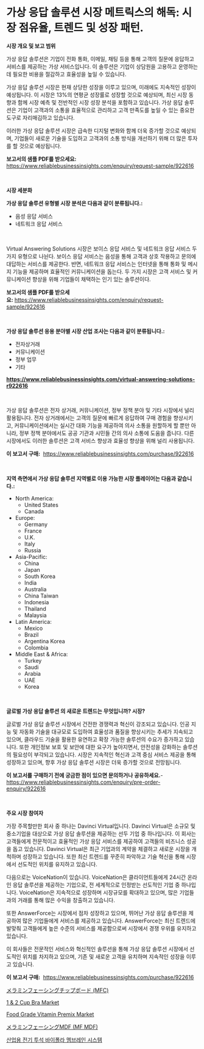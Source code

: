 <p><h1>가상 응답 솔루션 시장 메트릭스의 해독: 시장 점유율, 트렌드 및 성장 패턴.</h1></p><p><strong>시장 개요 및 보고 범위</strong></p>
<p><p>가상 응답 솔루션은 기업이 전화 통화, 이메일, 채팅 등을 통해 고객의 질문에 응답하고 서비스를 제공하는 가상 서비스입니다. 이 솔루션은 기업이 상담원을 고용하고 운영하는 데 필요한 비용을 절감하고 효율성을 높일 수 있습니다.</p><p>가상 응답 솔루션 시장은 현재 상당한 성장을 이루고 있으며, 미래에도 지속적인 성장이 예상됩니다. 이 시장은 13%의 연평균 성장률로 성장할 것으로 예상되며, 최신 시장 동향과 함께 시장 예측 및 전반적인 시장 성장 분석을 포함하고 있습니다. 가상 응답 솔루션은 기업이 고객과의 소통을 효율적으로 관리하고 고객 만족도를 높일 수 있는 중요한 도구로 자리매김하고 있습니다.</p><p>이러한 가상 응답 솔루션 시장은 급속한 디지털 변화와 함께 더욱 증가할 것으로 예상되며, 기업들이 새로운 기술을 도입하고 고객과의 소통 방식을 개선하기 위해 더 많은 투자를 할 것으로 예상됩니다.</p></p>
<p><strong>보고서의 샘플 PDF를 받으세요:</strong> <a href="https://www.reliablebusinessinsights.com/enquiry/request-sample/922616">https://www.reliablebusinessinsights.com/enquiry/request-sample/922616</a></p>
<p>&nbsp;</p>
<p><strong>시장 세분화</strong></p>
<p><strong>가상 응답 솔루션 유형별 시장 분석은 다음과 같이 분류됩니다.:</strong></p>
<p><ul><li>음성 응답 서비스</li><li>네트워크 응답 서비스</li></ul></p>
<p>&nbsp;</p>
<p><p>Virtual Answering Solutions 시장은 보이스 응답 서비스 및 네트워크 응답 서비스 두 가지 유형으로 나뉜다. 보이스 응답 서비스는 음성을 통해 고객과 상호 작용하고 문의에 대답하는 서비스를 제공한다. 반면, 네트워크 응답 서비스는 인터넷을 통해 통화 및 메시지 기능을 제공하며 효율적인 커뮤니케이션을 돕는다. 두 가지 시장은 고객 서비스 및 커뮤니케이션 향상을 위해 기업들이 채택하는 인기 있는 솔루션이다.</p></p>
<p><strong>보고서의 샘플 PDF를 받으세요:</strong>&nbsp;<a href="https://www.reliablebusinessinsights.com/enquiry/request-sample/922616">https://www.reliablebusinessinsights.com/enquiry/request-sample/922616</a></p>
<p>&nbsp;</p>
<p><strong> 가상 응답 솔루션 응용 분야별 시장 산업 조사는 다음과 같이 분류됩니다.:</strong></p>
<p><ul><li>전자상거래</li><li>커뮤니케이션</li><li>정부 업무</li><li>기타</li></ul></p>
<p><strong><a href="https://www.reliablebusinessinsights.com/virtual-answering-solutions-r922616">https://www.reliablebusinessinsights.com/virtual-answering-solutions-r922616</a></strong></p>
<p>&nbsp;</p>
<p><p>가상 응답 솔루션은 전자 상거래, 커뮤니케이션, 정부 정책 분야 및 기타 시장에서 널리 활용됩니다. 전자 상거래에서는 고객의 질문에 빠르게 응답하여 구매 경험을 향상시키고, 커뮤니케이션에서는 실시간 대화 기능을 제공하여 의사 소통을 원할하게 할 뿐만 아니라, 정부 정책 분야에서도 공공 기관과 시민들 간의 의사 소통에 도움을 줍니다. 다른 시장에서도 이러한 솔루션은 고객 서비스 향상과 효율성 향상을 위해 널리 사용됩니다.</p></p>
<p><strong>이 보고서 구매:</strong>&nbsp; <a href="https://www.reliablebusinessinsights.com/purchase/922616">https://www.reliablebusinessinsights.com/purchase/922616</a></p>
<p>&nbsp;</p>
<p><strong>지역 측면에서 가상 응답 솔루션 지역별로 이용 가능한 시장 플레이어는 다음과 같습니다.:</strong></p>
<p><ul>
    <li>
        North America:
        <ul>
            <li>United States</li>
            <li>Canada</li>
        </ul>
    </li>
    <li>
        Europe:
        <ul>
            <li>Germany</li>
            <li>France</li>
            <li>U.K.</li>
            <li>Italy</li>
            <li>Russia</li>
        </ul>
    </li>
    <li>
        Asia-Pacific:
        <ul>
            <li>China</li>
            <li>Japan</li>
            <li>South Korea</li>
            <li>India</li>
            <li>Australia</li>
            <li>China Taiwan</li>
            <li>Indonesia</li>
            <li>Thailand</li>
            <li>Malaysia</li>
        </ul>
    </li>
    <li>
        Latin America:
        <ul>
            <li>Mexico</li>
            <li>Brazil</li>
            <li>Argentina Korea</li>
            <li>Colombia</li>
        </ul>
    </li>
    <li>
        Middle East & Africa:
        <ul>
            <li>Turkey</li>
            <li>Saudi</li>
            <li>Arabia</li>
            <li>UAE</li>
            <li>Korea</li>
        </ul>
    </li>
    </ul></p>
<p>&nbsp;</p>
<p><strong>글로벌 가상 응답 솔루션 의 새로운 트렌드는 무엇입니까? 시장?</strong></p>
<p><p>글로벌 가상 응답 솔루션 시장에서 건전한 경쟁력과 혁신이 강조되고 있습니다. 인공 지능 및 자동화 기술을 대규모로 도입하여 효율성과 품질을 향상시키는 추세가 지속되고 있으며, 클라우드 기술을 활용한 유연하고 확장 가능한 솔루션의 수요가 증가하고 있습니다. 또한 개인정보 보호 및 보안에 대한 요구가 높아지면서, 안전성을 강화하는 솔루션의 필요성이 부각되고 있습니다. 시장은 지속적인 혁신과 고객 중심 서비스 제공을 통해 성장하고 있으며, 향후 가상 응답 솔루션 시장은 더욱 증가할 것으로 전망됩니다.</p></p>
<p><strong>이 보고서를 구매하기 전에 궁금한 점이 있으면 문의하거나 공유하세요.</strong>- <a href="https://www.reliablebusinessinsights.com/enquiry/pre-order-enquiry/922616">https://www.reliablebusinessinsights.com/enquiry/pre-order-enquiry/922616</a></p>
<p>&nbsp;</p>
<p><strong>주요 시장 참여자</strong></p>
<p><p>가장 주목할만한 회사 중 하나는 Davinci Virtual입니다. Davinci Virtual은 소규모 및 중소기업을 대상으로 가상 응답 솔루션을 제공하는 선두 기업 중 하나입니다. 이 회사는 고객들에게 전문적이고 효율적인 가상 응답 서비스를 제공하여 고객들의 비즈니스 성공을 돕고 있습니다. Davinci Virtual은 최근 기업과의 계약을 체결하고 새로운 시장을 개척하며 성장하고 있습니다. 또한 최신 트렌드를 꾸준히 파악하고 기술 혁신을 통해 시장에서 선도적인 위치를 유지하고 있습니다.</p><p>다음으로는 VoiceNation이 있습니다. VoiceNation은 클라이언트들에게 24시간 온라인 응답 솔루션을 제공하는 기업으로, 전 세계적으로 인정받는 선도적인 기업 중 하나입니다. VoiceNation은 지속적으로 성장하며 시장규모를 확대하고 있으며, 많은 기업들과의 거래를 통해 많은 수익을 창출하고 있습니다.</p><p>또한 AnswerForce는 시장에서 점차 성장하고 있으며, 뛰어난 가상 응답 솔루션을 제공하여 많은 기업들에게 서비스를 제공하고 있습니다. AnswerForce는 최신 트렌드에 발맞춰 고객들에게 높은 수준의 서비스를 제공함으로써 시장에서 경쟁 우위를 유지하고 있습니다.</p><p>이 회사들은 전문적인 서비스와 혁신적인 솔루션을 통해 가상 응답 솔루션 시장에서 선도적인 위치를 차지하고 있으며, 기존 및 새로운 고객을 유치하며 지속적인 성장을 이루고 있습니다.</p></p>
<p><strong>이 보고서 구매:</strong>&nbsp;&nbsp;<a href="https://www.reliablebusinessinsights.com/purchase/922616">https://www.reliablebusinessinsights.com/purchase/922616</a></p>
<p><p><a href="https://github.com/GiovaniLeannon/Market-Research-Report-List-1/blob/main/629539188149.md">メラミンフェーシングチップボード (MFC)</a></p><p><a href="https://issuu.com/reportprime-2/docs/1-2-cup-bra-market-size-2030.pptx">1 & 2 Cup Bra Market</a></p><p><a href="https://github.com/luckyshygirl/Market-Research-Report-List-4/blob/main/food-grade-vitamin-premix-market.md">Food Grade Vitamin Premix Market</a></p><p><a href="https://github.com/DanykaKilback/Market-Research-Report-List-1/blob/main/989915988150.md">メラミンフェーシングMDF (MF MDF)</a></p><p><a href="https://github.com/rcabello548/Market-Research-Report-List-1/blob/main/255413880970.md">산업용 전기 투석 바이폴라 멤브레인 시스템</a></p></p>